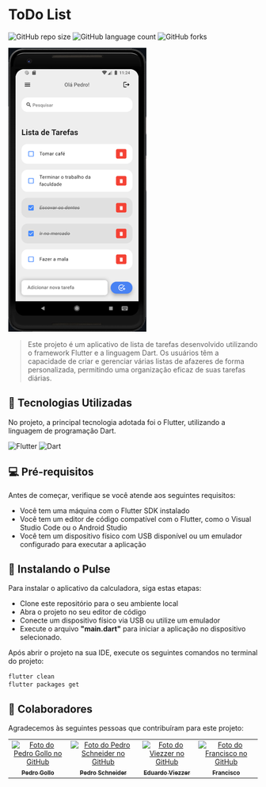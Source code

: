 # ToDo List

![GitHub repo size](https://img.shields.io/github/repo-size/pbgollo/trabalho_mobile_1?style=for-the-badge)
![GitHub language count](https://img.shields.io/github/languages/count/pbgollo/trabalho_mobile_1?style=for-the-badge)
![GitHub forks](https://img.shields.io/github/forks/pbgollo/trabalho_mobile_1?style=for-the-badge)

<img src="lib/images/todo.png" alt="Exemplo imagem">

> Este projeto é um aplicativo de lista de tarefas desenvolvido utilizando o framework Flutter e a linguagem Dart. Os usuários têm a capacidade de criar e gerenciar várias listas de afazeres de forma personalizada, permitindo uma organização eficaz de suas tarefas diárias.
## 🔧 Tecnologias Utilizadas

No projeto, a principal tecnologia adotada foi o Flutter, utilizando a linguagem de programação Dart.

![Flutter](https://img.shields.io/badge/Flutter-%2302569B.svg?style=for-the-badge&logo=Flutter&logoColor=white)
![Dart](https://img.shields.io/badge/dart-%230175C2.svg?style=for-the-badge&logo=dart&logoColor=white)

## 💻 Pré-requisitos

Antes de começar, verifique se você atende aos seguintes requisitos:

- Você tem uma máquina com o Flutter SDK instalado
- Você tem um editor de código compatível com o Flutter, como o Visual Studio Code ou o Android Studio
- Você tem um dispositivo físico com USB disponível ou um emulador configurado para executar a aplicação

## 🚀 Instalando o Pulse

Para instalar o aplicativo da calculadora, siga estas etapas:

- Clone este repositório para o seu ambiente local
- Abra o projeto no seu editor de código
- Conecte um dispositivo físico via USB ou utilize um emulador
- Execute o arquivo **"main.dart"** para iniciar a aplicação no dispositivo selecionado.

Após abrir o projeto na sua IDE, execute os seguintes comandos no terminal do projeto:
```
flutter clean
flutter packages get
```

## 🤝 Colaboradores

Agradecemos às seguintes pessoas que contribuíram para este projeto:

<table>
  <tr>
    <td align="center">
      <a href="https://github.com/pbgollo" title="Perfil do Pedro Gollo no GitHub">
        <img src="https://avatars.githubusercontent.com/u/130512644" width="100px;" alt="Foto do Pedro Gollo no GitHub"/><br>
        <sub>
          <b>Pedro Gollo</b>
        </sub>
      </a>
    </td>
    <td align="center">
      <a href="https://github.com//pedrin-pedrada" title="Perfil do Pedro Schneider no GitHub">
        <img src="https://avatars.githubusercontent.com/u/53955622?v=4" width="100px;" alt="Foto do Pedro Schneider no GitHub"/><br>
        <sub>
          <b>Pedro Schneider</b>
        </sub>
      </a>
    </td>
    <td align="center">
      <a href="https://github.com/viezzer" title="Perfil do Eduardo Viezzer no GitHub">
        <img src="https://avatars.githubusercontent.com/u/33733608?v=4" width="100px;" alt="Foto do Viezzer no GitHub"/><br>
        <sub>
          <b>Eduardo Viezzer</b>
        </sub>
      </a>
    </td>
    <td align="center">
      <a href="https://github.com/surviveed" title="Perfil do Francisco no GitHub">
        <img src="https://avatars.githubusercontent.com/u/107439229?v=4" width="100px;" alt="Foto do Francisco no GitHub"/><br>
        <sub>
          <b>Francisco</b>
        </sub>
      </a>
    </td>
  </tr>
</table>

